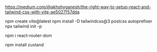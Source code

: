https://medium.com/@akhshyganesh/the-right-way-to-setup-react-and-tailwind-css-with-vite-ae5027f57dda

npm create vite@latest
npm install -D tailwindcss@3 postcss autoprefixer
npx tailwind init -p

<!-- router -->
npm i react-router-dom

<!-- Global State -->
npm install zustand
